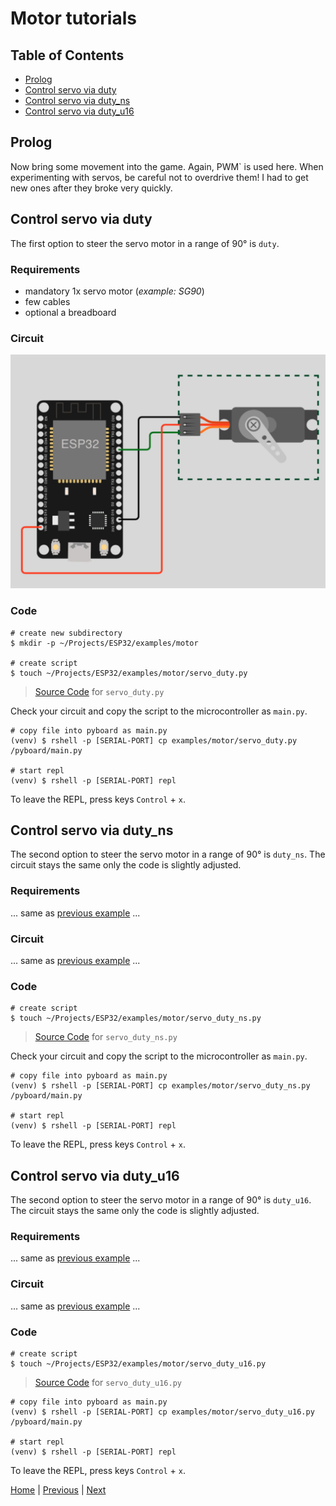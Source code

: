 # Motor tutorials

## Table of Contents

- [Prolog](#prolog)
- [Control servo via duty](#control-servo-via-duty)
- [Control servo via duty_ns](#control-servo-via-dutyns)
- [Control servo via duty_u16](#control-servo-via-dutyu16)

## Prolog

Now bring some movement into the game. Again, PWM` is used here. When experimenting with servos, be careful not to overdrive them! I had to get new ones after they broke very quickly.

## Control servo via duty

The first option to steer the servo motor in a range of 90° is `duty`.

### Requirements

- mandatory 1x servo motor (_example: SG90_)
- few cables 
- optional a breadboard

### Circuit

![011_circuit_diagram_servo_motor.png](../images/examples/011_circuit_diagram_servo_motor.png)

### Code

```shell
# create new subdirectory
$ mkdir -p ~/Projects/ESP32/examples/motor

# create script
$ touch ~/Projects/ESP32/examples/motor/servo_duty.py
```

> [Source Code](../examples/motor/servo_duty.py) for `servo_duty.py`

Check your circuit and copy the script to the microcontroller as `main.py`.

```shell
# copy file into pyboard as main.py
(venv) $ rshell -p [SERIAL-PORT] cp examples/motor/servo_duty.py /pyboard/main.py

# start repl
(venv) $ rshell -p [SERIAL-PORT] repl
```

To leave the REPL, press keys `Control` + `x`.

## Control servo via duty_ns

The second option to steer the servo motor in a range of 90° is `duty_ns`. The circuit stays the same only the code is slightly adjusted.

### Requirements

... same as [previous example](#requirements) ...

### Circuit

... same as [previous example](#circuit) ...

### Code

```shell
# create script
$ touch ~/Projects/ESP32/examples/motor/servo_duty_ns.py
```

> [Source Code](../examples/motor/servo_duty_ns.py) for `servo_duty_ns.py`

Check your circuit and copy the script to the microcontroller as `main.py`.

```shell
# copy file into pyboard as main.py
(venv) $ rshell -p [SERIAL-PORT] cp examples/motor/servo_duty_ns.py /pyboard/main.py

# start repl
(venv) $ rshell -p [SERIAL-PORT] repl
```

To leave the REPL, press keys `Control` + `x`.

## Control servo via duty_u16

The second option to steer the servo motor in a range of 90° is `duty_u16`. The circuit stays the same only the code is slightly adjusted.

### Requirements

... same as [previous example](#requirements) ...

### Circuit

... same as [previous example](#circuit) ...

### Code

```shell
# create script
$ touch ~/Projects/ESP32/examples/motor/servo_duty_u16.py
```

> [Source Code](../examples/motor/servo_duty_u16.py) for `servo_duty_u16.py`

```shell
# copy file into pyboard as main.py
(venv) $ rshell -p [SERIAL-PORT] cp examples/motor/servo_duty_u16.py /pyboard/main.py

# start repl
(venv) $ rshell -p [SERIAL-PORT] repl
```

To leave the REPL, press keys `Control` + `x`.

[Home](https://github.com/Lupin3000/ESP) | [Previous](./010_sound_tutorials.md) | [Next](./012_neopixel_tutorials.md)
